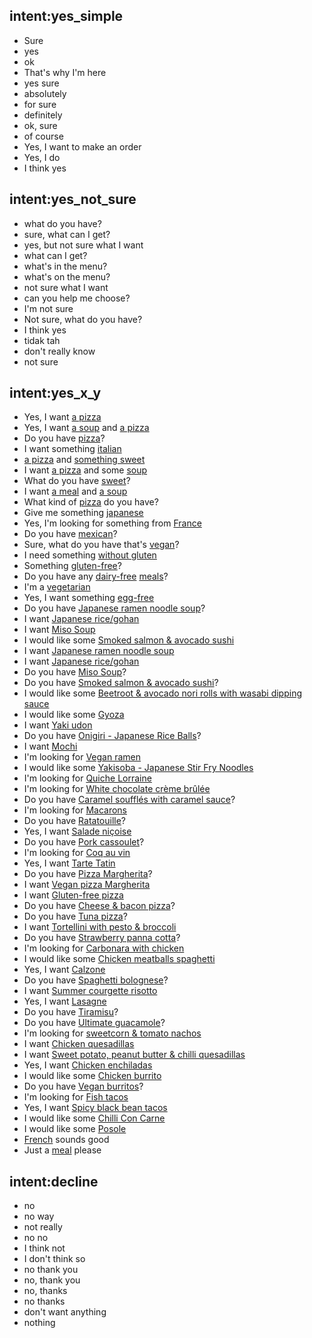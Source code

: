 ## intent:yes_simple
- Sure
- yes
- ok
- That's why I'm here
- yes sure
- absolutely
- for sure
- definitely
- ok, sure
- of course
- Yes, I want to make an order
- Yes, I do
- I think yes

## intent:yes_not_sure
- what do you have?
- sure, what can I get?
- yes, but not sure what I want
- what can I get?
- what's in the menu?
- what's on the menu?
- not sure what I want
- can you help me choose?
- I'm not sure
- Not sure, what do you have?
- I think yes
- tidak tah
- don't really know
- not sure

## intent:yes_x_y
- Yes, I want [a pizza](order_item)
- Yes, I want [a soup](order_item) and [a pizza](order_item)
- Do you have [pizza](order_item)?
- I want something [italian](order_item)
- [a pizza](order_item) and [something sweet](order_item)
- I want [a pizza](order_item) and some [soup](order_item)
- What do you have [sweet](order_item)?
- I want [a meal](order_item) and [a soup](order_item)
- What kind of [pizza](order_item) do you have?
- Give me something [japanese](order_item)
- Yes, I'm looking for something from [France](order_item)
- Do you have [mexican](order_item)?
- Sure, what do you have that's [vegan](order_item)?
- I need something [without gluten](order_item)
- Something [gluten-free](order_item)?
- Do you have any [dairy-free](order_item) [meals](order_item)?
- I'm a [vegetarian](order_item)
- Yes, I want something [egg-free](order_item)
- Do you have [Japanese ramen noodle soup](order_item)?
- I want [Japanese rice/gohan](order_item)
- I want [Miso Soup](order_item)
- I would like some [Smoked salmon & avocado sushi](order_item)
- I want [Japanese ramen noodle soup](order_item)
- I want [Japanese rice/gohan](order_item)
- Do you have [Miso Soup](order_item)?
- Do you have [Smoked salmon & avocado sushi](order_item)?
- I would like some [Beetroot & avocado nori rolls with wasabi dipping sauce](order_item)
- I would like some [Gyoza](order_item)
- I want [Yaki udon](order_item)
- Do you have [Onigiri - Japanese Rice Balls](order_item)?
- I want [Mochi](order_item)
- I'm looking for [Vegan ramen](order_item)
- I would like some [Yakisoba - Japanese Stir Fry Noodles](order_item)
- I'm looking for [Quiche Lorraine](order_item)
- I'm looking for [White chocolate crème brûlée](order_item)
- Do you have [Caramel soufflés with caramel sauce](order_item)?
- I'm looking for [Macarons](order_item)
- Do you have [Ratatouille](order_item)?
- Yes, I want [Salade niçoise](order_item)
- Do you have [Pork cassoulet](order_item)?
- I'm looking for [Coq au vin](order_item)
- Yes, I want [Tarte Tatin](order_item)
- Do you have [Pizza Margherita](order_item)?
- I want [Vegan pizza Margherita](order_item)
- I want [Gluten-free pizza](order_item)
- Do you have [Cheese & bacon pizza](order_item)?
- Do you have [Tuna pizza](order_item)?
- I want [Tortellini with pesto & broccoli](order_item)
- Do you have [Strawberry panna cotta](order_item)?
- I'm looking for [Carbonara with chicken](order_item)
- I would like some [Chicken meatballs spaghetti](order_item)
- Yes, I want [Calzone](order_item)
- Do you have [Spaghetti bolognese](order_item)?
- I want [Summer courgette risotto](order_item)
- Yes, I want [Lasagne](order_item)
- Do you have [Tiramisu](order_item)?
- Do you have [Ultimate guacamole](order_item)?
- I'm looking for [sweetcorn & tomato nachos](order_item)
- I want [Chicken quesadillas](order_item)
- I want [Sweet potato, peanut butter & chilli quesadillas](order_item)
- Yes, I want [Chicken enchiladas](order_item)
- I would like some [Chicken burrito](order_item)
- Do you have [Vegan burritos](order_item)?
- I'm looking for [Fish tacos](order_item)
- Yes, I want [Spicy black bean tacos](order_item)
- I would like some [Chilli Con Carne](order_item)
- I would like some [Posole](order_item)
- [French](order_item) sounds good
- Just a [meal](order_item) please

## intent:decline
- no
- no way
- not really
- no no
- I think not
- I don't think so
- no thank you
- no, thank you
- no, thanks
- no thanks
- don't want anything
- nothing
